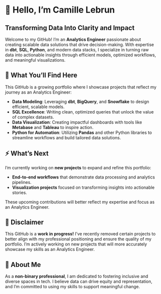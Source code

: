 # 👋 Hello, I’m Camille Lebrun

## Transforming Data Into Clarity and Impact

Welcome to my GitHub! I’m an **Analytics Engineer** passionate about creating scalable data solutions that drive decision-making. With expertise in **dbt**, **SQL**, **Python**, and modern data stacks, I specialize in turning raw data into actionable insights through efficient models, optimized workflows, and meaningful visualizations.

## 🌟 What You’ll Find Here

This GitHub is a growing portfolio where I showcase projects that reflect my journey as an Analytics Engineer:  
- **Data Modeling**: Leveraging **dbt**, **BigQuery**, and **Snowflake** to design efficient, scalable models.  
- **SQL Excellence**: Writing clean, optimized queries that unlock the value of complex datasets.  
- **Data Visualization**: Creating impactful dashboards with tools like **Metabase** and **Tableau** to inspire action.  
- **Python for Automation**: Utilizing **Pandas** and other Python libraries to streamline workflows and build tailored data solutions.

## ⚡ What’s Next

I’m currently working on **new projects** to expand and refine this portfolio:  
- **End-to-end workflows** that demonstrate data processing and analytics pipelines.  
- **Visualization projects** focused on transforming insights into actionable stories.

These upcoming contributions will better reflect my expertise and focus as an Analytics Engineer.

## 🚨 Disclaimer

This GitHub is a **work in progress!** I’ve recently removed certain projects to better align with my professional positioning and ensure the quality of my portfolio. I’m actively working on new projects that will more accurately showcase my skills as an Analytics Engineer.

## 🌈 About Me

As a **non-binary professional**, I am dedicated to fostering inclusive and diverse spaces in tech. I believe data can drive equity and representation, and I’m committed to using my skills to support meaningful change.
